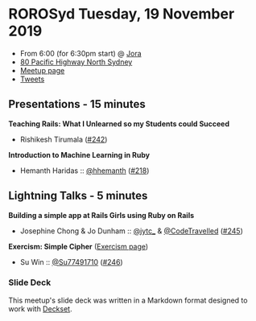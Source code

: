 # ROROSyd Tuesday, 19 November 2019

- From 6:00 (for 6:30pm start) @ [Jora][]
- [80 Pacific Highway North Sydney][]
- [Meetup page][]
- [Tweets][]

## Presentations - 15 minutes

**Teaching Rails: What I Unlearned so my Students could Succeed**
  - Rishikesh Tirumala ([#242][])

**Introduction to Machine Learning in Ruby**
  - Hemanth Haridas :: [@hhemanth][] ([#218][])

## Lightning Talks - 5 minutes

**Building a simple app at Rails Girls using Ruby on Rails**
  - Josephine Chong & Jo Dunham :: [@jytc_][] & [@CodeTravelled][] ([#245][])

**Exercism: Simple Cipher** ([Exercism page][])
  - Su Win :: [@Su77491710][] ([#246][])

### Slide Deck

This meetup's slide deck was written in a Markdown format designed to work with
[Deckset][].

[#242]: https://github.com/rails-oceania/roro/issues/242
[@hhemanth]: https://twitter.com/hhemanth
[#218]: https://github.com/rails-oceania/roro/issues/218
[@jytc_]: https://twitter.com/jytc_
[@CodeTravelled]: https://twitter.com/CodeTravelled
[#245]: https://github.com/rails-oceania/roro/issues/245
[Exercism page]: https://exercism.io/tracks/ruby/exercises/simple-cipher
[@Su77491710]: https://twitter.com/Su77491710
[#246]: https://github.com/rails-oceania/roro/issues/246

[Jora]: https://au.jora.com/
[80 Pacific Highway North Sydney]: https://goo.gl/maps/mPBx4z97FH9qKXuB8
[Meetup page]: https://www.meetup.com/Ruby-On-Rails-Oceania-Sydney/events/pqpqjryzpbqb/
[Tweets]: https://twitter.com/search?f=tweets&q=rorosyd%20since%3A2019-11-18%20until%3A2019-11-20&src=typd
[Deckset]: https://www.decksetapp.com/
